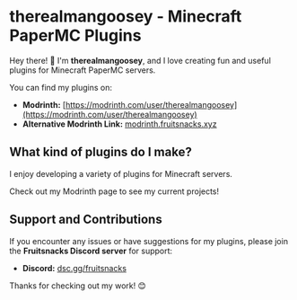 
# therealmangoosey - Minecraft PaperMC Plugins

Hey there! 👋 I'm **therealmangoosey**, and I love creating fun and useful plugins for Minecraft PaperMC servers.

You can find my plugins on:

* **Modrinth:** [https://modrinth.com/user/therealmangoosey](https://modrinth.com/user/therealmangoosey)
* **Alternative Modrinth Link:** [modrinth.fruitsnacks.xyz](modrinth.fruitsnacks.xyz)

## What kind of plugins do I make?

I enjoy developing a variety of plugins for Minecraft servers.

Check out my Modrinth page to see my current projects!

## Support and Contributions

If you encounter any issues or have suggestions for my plugins, please join the **Fruitsnacks Discord server** for support:

* **Discord:** [dsc.gg/fruitsnacks](dsc.gg/fruitsnacks)

Thanks for checking out my work! 😊
